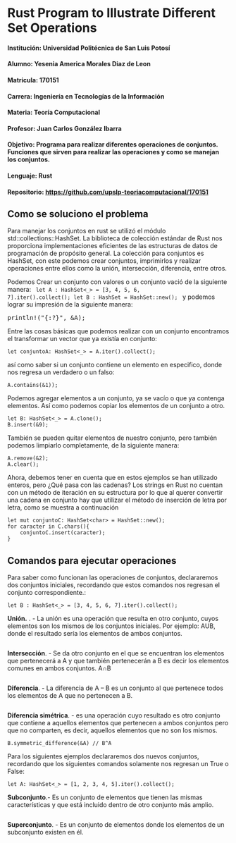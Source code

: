 # Rust Program to Illustrate Different Set Operations
#### Institución: Universidad Politécnica de San Luis Potosí
#### Alumno: Yesenia America Morales Diaz de Leon
#### Matricula: 170151
#### Carrera: Ingeniería en Tecnologías de la Información
#### Materia: Teoría Computacional
#### Profesor: Juan Carlos González Ibarra
#### Objetivo: Programa para realizar diferentes operaciones de conjuntos. Funciones que sirven para realizar las operaciones y como se manejan los conjuntos.
#### Lenguaje: Rust
#### Repositorio: https://github.com/upslp-teoriacomputacional/170151

## Como se soluciono el problema 
Para manejar los conjuntos en rust se utilizó el módulo std::collections::HashSet.
La biblioteca de colección estándar de Rust nos proporciona implementaciones eficientes de las estructuras de datos de programación de propósito general. La colección para conjuntos es HashSet, con este podemos crear conjuntos, imprimirlos y realizar operaciones entre ellos como la unión, intersección, diferencia, entre otros.

Podemos Crear un conjunto con valores o un conjunto vació de la siguiente manera:
<code>
let A : HashSet<_> = [3, 4, 5, 6, 7].iter().collect();
let B : HashSet<i32> = HashSet::new();
</code>
y podemos lograr su impresión de la siguiente manera: 
<pre>
println!("{:?}", &A);
</pre>
Entre las cosas básicas que podemos realizar con un conjunto encontramos el transformar un vector que ya existía en conjunto:
```let A = [1, 2, 3]; 
let conjuntoA: HashSet<_> = A.iter().collect(); 
```
así como saber si un conjunto contiene un elemento en especifico, donde nos regresa un verdadero o un falso:
```let A : HashSet<_> = [1, 2, 3, 4, 5].iter().collect();
A.contains(&1));
```
Podemos agregar elementos a un conjunto, ya se vacío o que ya contenga elementos. Así como podemos copiar los elementos de un conjunto a otro.
```let A : HashSet<_> = [0, 1, 2, 3, 4, 5].iter().collect();
let B: HashSet<_> = A.clone();
B.insert(&9);
```
También se pueden quitar elementos de nuestro conjunto, pero también podemos limpiarlo completamente, de la siguiente manera:
```let mut A : HashSet<_> = [0, 1, 2, 3, 4, 5].iter().collect();
A.remove(&2);
A.clear();
```
Ahora, debemos tener en cuenta que en estos ejemplos se han utilizado enteros, pero ¿Qué pasa con las cadenas? Los strings en Rust no cuentan con un método de iteración en su estructura por lo que al querer convertir una cadena en conjunto hay que utilizar el método de inserción de letra por letra, como se muestra a continuación
```let C = "Hola mundo";
let mut conjuntoC: HashSet<char> = HashSet::new();
for caracter in C.chars(){
    conjuntoC.insert(caracter);
}
```

## Comandos para ejecutar operaciones
Para saber como funcionan las operaciones de conjuntos, declararemos dos conjuntos iniciales, recordando que estos comandos nos regresan el conjunto correspondiente.:
```let A : HashSet<_> = [1, 2, 3, 4, 5].iter().collect();
let B : HashSet<_> = [3, 4, 5, 6, 7].iter().collect();
```
**Unión.** . - La unión es una operación que resulta en otro conjunto, cuyos elementos son los mismos de los conjuntos iniciales. Por ejemplo: AUB, donde el resultado sería los elementos de ambos conjuntos.
``` A.union(&B)
```
**Intersección**. - Se da otro conjunto en el que se encuentran los elementos que pertenecerá a A y que también pertenecerán a B es decir los elementos comunes en ambos conjuntos. A∩B
``` A.intersection(&B)
```
**Diferencia**. - La diferencia de A – B es un conjunto al que pertenece todos los elementos de A que no pertenecen a B.
``` A.difference(&B)
```
**Diferencia simétrica**. - es una operación cuyo resultado es otro conjunto que contiene a aquellos elementos que pertenecen a ambos conjuntos pero que no comparten, es decir, aquellos elementos que no son los mismos.
``` A.symmetric_difference(&B) // A^B
B.symmetric_difference(&A) // B^A
```
Para los siguientes ejemplos declararemos dos nuevos conjuntos, recordando que los siguientes comandos solamente nos regresan un True o False:
``` let B: HashSet<_> = [0, 1, 2, 3, 4, 5, 6, 7, 8, 9].iter().collect(); 
let A: HashSet<_> = [1, 2, 3, 4, 5].iter().collect(); 
```
**Subconjunto**.- Es un conjunto de elementos que tienen las mismas características y que está incluido dentro de otro conjunto más amplio.
``` A.is_subset(&B)
```
**Superconjunto**. - Es un conjunto de elementos donde los elementos de un subconjunto existen en él.
``` B.is_superset(&A)
```
